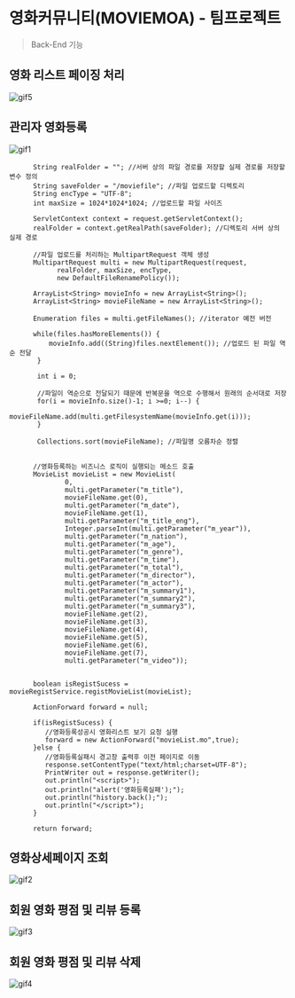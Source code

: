 # 영화커뮤니티(MOVIEMOA) - 팀프로젝트

><p>Back-End 기능</p>

## 영화 리스트 페이징 처리
![gif5](https://user-images.githubusercontent.com/68000697/105960754-01cb7e00-60c1-11eb-9915-cea4e5595043.gif)

## 관리자 영화등록
![gif1](https://user-images.githubusercontent.com/68000697/105953491-9aa8cc00-60b6-11eb-8993-f3784ca085b8.gif)

```
      String realFolder = ""; //서버 상의 파일 경로를 저장할 실제 경로를 저장할 변수 정의
      String saveFolder = "/moviefile"; //파일 업로드할 디렉토리
      String encType = "UTF-8";
      int maxSize = 1024*1024*1024; //업로드할 파일 사이즈
      
      ServletContext context = request.getServletContext();
      realFolder = context.getRealPath(saveFolder); //디렉토리 서버 상의 실제 경로
      
      //파일 업로드를 처리하는 MultipartRequest 객체 생성
      MultipartRequest multi = new MultipartRequest(request,
            realFolder, maxSize, encType,
            new DefaultFileRenamePolicy());
      
      ArrayList<String> movieInfo = new ArrayList<String>();
      ArrayList<String> movieFileName = new ArrayList<String>();
      
      Enumeration files = multi.getFileNames(); //iterator 예전 버전
      
      while(files.hasMoreElements()) {
    	  movieInfo.add((String)files.nextElement()); //업로드 된 파일 역순 전달
       }
       
       int i = 0;
       
       //파일이 역순으로 전달되기 때문에 반복문을 역으로 수행해서 원래의 순서대로 저장
       for(i = movieInfo.size()-1; i >=0; i--) {
    	   movieFileName.add(multi.getFilesystemName(movieInfo.get(i)));
       }
      
       Collections.sort(movieFileName); //파일명 오름차순 정렬
          
     
      //영화등록하는 비즈니스 로직이 실행되는 메소드 호출
      MovieList movieList = new MovieList(
              0, 
              multi.getParameter("m_title"), 
              movieFileName.get(0),  
              multi.getParameter("m_date"),
              movieFileName.get(1),
              multi.getParameter("m_title_eng"),
              Integer.parseInt(multi.getParameter("m_year")),
              multi.getParameter("m_nation"),
              multi.getParameter("m_age"),
              multi.getParameter("m_genre"),
              multi.getParameter("m_time"),
              multi.getParameter("m_total"),
              multi.getParameter("m_director"),
              multi.getParameter("m_actor"),
              multi.getParameter("m_summary1"),
              multi.getParameter("m_summary2"),
              multi.getParameter("m_summary3"),
              movieFileName.get(2),
              movieFileName.get(3),
              movieFileName.get(4),
              movieFileName.get(5),
              movieFileName.get(6),
              movieFileName.get(7),
              multi.getParameter("m_video"));
      
      
      boolean isRegistSucess = movieRegistService.registMovieList(movieList);
      
      ActionForward forward = null;
      
      if(isRegistSucess) {
    	 //영화등록성공시 영화리스트 보기 요청 실행
         forward = new ActionForward("movieList.mo",true);
      }else {
    	 //영화등록실패시 경고창 출력후 이전 페이지로 이동
         response.setContentType("text/html;charset=UTF-8");
         PrintWriter out = response.getWriter();
         out.println("<script>");
         out.println("alert('영화등록실패');");
         out.println("history.back();");
         out.println("</script>");
      }
      
      return forward;
```

## 영화상세페이지 조회
![gif2](https://user-images.githubusercontent.com/68000697/105954980-e3618480-60b8-11eb-8c86-2e4d635c587a.gif)

## 회원 영화 평점 및 리뷰 등록
![gif3](https://user-images.githubusercontent.com/68000697/105955782-253efa80-60ba-11eb-9267-e84e2529378b.gif)

## 회원 영화 평점 및 리뷰 삭제
![gif4](https://user-images.githubusercontent.com/68000697/105955946-66370f00-60ba-11eb-8885-ed67e35fad21.gif)
